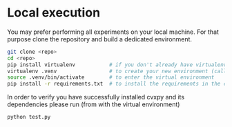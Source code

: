 # Local execution

You may prefer performing all experiments on your local machine.
For that purpose clone the repository and build a dedicated environment.

```bash
git clone <repo>
cd <repo>
pip install virtualenv           # if you don't already have virtualenv installed
virtualenv .venv                 # to create your new environment (called '.venv' here)
source .venv/bin/activate        # to enter the virtual environment
pip install -r requirements.txt  # to install the requirements in the current environment
```

In order to verify you have successfully installed cvxpy and its dependencies
please run (from with the virtual environment) 

```bash
python test.py 
```